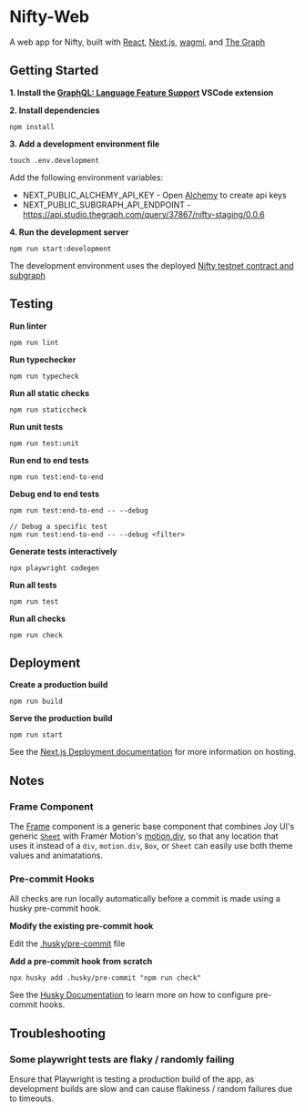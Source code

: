 # Nifty-Web

A web app for Nifty, built with [React](https://github.com/facebook/react), [Next.js](https://github.com/vercel/next.js), [wagmi](https://github.com/wagmi-dev/wagmi), and [The Graph](https://thegraph.com/en/)

## Getting Started

**1. Install the [GraphQL: Language Feature Support](https://marketplace.visualstudio.com/items?itemName=GraphQL.vscode-graphql) VSCode extension**

**2. Install dependencies**

```
npm install
```

**3. Add a development environment file**

```
touch .env.development
```

Add the following environment variables:

-   NEXT_PUBLIC_ALCHEMY_API_KEY - Open [Alchemy](https://dashboard.alchemy.com) to create api keys
-   NEXT_PUBLIC_SUBGRAPH_API_ENDPOINT - https://api.studio.thegraph.com/query/37867/nifty-staging/0.0.6

**4. Run the development server**

```
npm run start:development
```

The development environment uses the deployed [Nifty testnet contract and subgraph](https://github.com/scherroman/nifty)

## Testing

**Run linter**

```
npm run lint
```

**Run typechecker**

```
npm run typecheck
```

**Run all static checks**

```
npm run staticcheck
```

**Run unit tests**

```
npm run test:unit
```

**Run end to end tests**

```
npm run test:end-to-end
```

**Debug end to end tests**

```
npm run test:end-to-end -- --debug

// Debug a specific test
npm run test:end-to-end -- --debug <filter>
```

**Generate tests interactively**

```
npx playwright codegen
```

**Run all tests**

```
npm run test
```

**Run all checks**

```
npm run check
```

## Deployment

**Create a production build**

```
npm run build
```

**Serve the production build**

```
npm run start
```

See the [Next.js Deployment documentation](https://nextjs.org/docs/deployment) for more information on hosting.

## Notes

### Frame Component

The [Frame](./components/Frame.tsx) component is a generic base component that combines Joy UI's generic [`Sheet`](https://mui.com/joy-ui/react-sheet/) with Framer Motion's [motion.div](https://www.framer.com/docs/component/), so that any location that uses it instead of a `div`, `motion.div`, `Box`, or `Sheet` can easily use both theme values and animatations.

### Pre-commit Hooks

All checks are run locally automatically before a commit is made using a husky pre-commit hook.

**Modify the existing pre-commit hook**

Edit the [.husky/pre-commit](.husky/pre-commit) file

**Add a pre-commit hook from scratch**

```
npx husky add .husky/pre-commit "npm run check"
```

See the [Husky Documentation](https://typicode.github.io/husky/#/) to learn more on how to configure pre-commit hooks.

## Troubleshooting

### Some playwright tests are flaky / randomly failing

Ensure that Playwright is testing a production build of the app, as development builds are slow and can cause flakiness / random failures due to timeouts.
